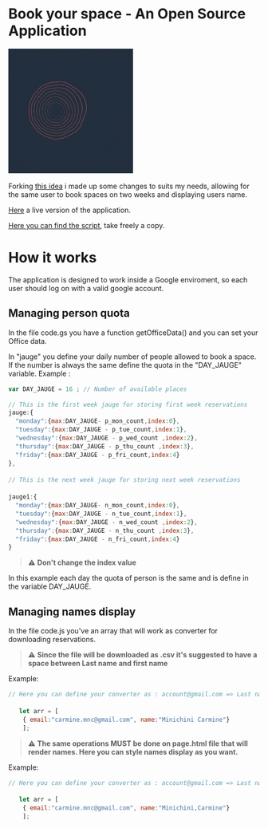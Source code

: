 # Book your space - An Open Source Application
<img src="https://github.com/carminemnc/imgs/blob/main/book-your-space.gif?raw=true" width="250" height="250">

Forking [this idea](https://github.com/devoteam-g-cloud/Office-Desk-Booking-with-Apps-Script) i made up some changes to suits my needs, allowing for the same user to book spaces on two weeks and displaying users name.

[Here](https://script.google.com/macros/s/AKfycbw7IDvU8-UN427sO_u5RLYf8kSGlOolFlrlPA_dk1Ha4H2MgACJn8H8j79t_YfKS1sJ/exec) a live version of the application.

[Here you can find the script](https://script.google.com/home/projects/1t4ZIZ6ycNl_eFugM__CVbttCiOh0aseu1NUhjj8VUkfQw6_Syh34rCuK/edit), take freely a copy.

# How it works

The application is designed to work inside a Google enviroment, so each user should log on with a valid google account.

## Managing person quota

In the file code.gs you have a function getOfficeData() and you can set your Office data.

In "jauge" you define your daily number of people allowed to book a space. If the number is always the same define the quota in the "DAY_JAUGE" variable.
Example :
```javascript
var DAY_JAUGE = 16 ; // Number of available places
```
```javascript
// This is the first week jauge for storing first week reservations
jauge:{
  "monday":{max:DAY_JAUGE- p_mon_count,index:0},
  "tuesday":{max:DAY_JAUGE - p_tue_count,index:1},
  "wednesday":{max:DAY_JAUGE - p_wed_count ,index:2},
  "thursday":{max:DAY_JAUGE - p_thu_count ,index:3},
  "friday":{max:DAY_JAUGE - p_fri_count,index:4}
},

// This is the next week jauge for storing next week reservations

jauge1:{
  "monday":{max:DAY_JAUGE- n_mon_count,index:0},
  "tuesday":{max:DAY_JAUGE - n_tue_count,index:1},
  "wednesday":{max:DAY_JAUGE - n_wed_count ,index:2},
  "thursday":{max:DAY_JAUGE - n_thu_count ,index:3},
  "friday":{max:DAY_JAUGE - n_fri_count,index:4}
}
```

> :warning: **Don't change the index value**

In this example each day the quota of person is the same and is define in the variable DAY_JAUGE.

## Managing names display

In the file code.js you've an array that will work as converter for downloading reservations.

> :warning: **Since the file will be downloaded as .csv it's suggested to have a space between Last name and first name**


Example:
```javascript
// Here you can define your converter as : account@gmail.com => Last name First name

   let arr = [
    { email:"carmine.mnc@gmail.com", name:"Minichini Carmine"}
    ];
```

> :warning: **The same operations MUST be done on page.html file that will render names. Here you can style names display as you want.**

Example:
```javascript
// Here you can define your converter as : account@gmail.com => Last name,First name

   let arr = [
    { email:"carmine.mnc@gmail.com", name:"Minichini,Carmine"}
    ];
```





